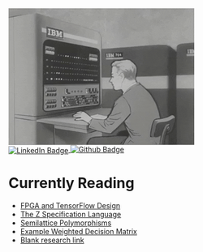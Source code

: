 <head>
<link rel="icon" href= "https://raw.githubusercontent.com/KyleGortych/KyleGortych.github.io/main/wizard.png"/>
</head>
  
<img align="center" src="https://raw.githubusercontent.com/KyleGortych/KyleGortych/main/githubprofile.gif">

  <div id="badges">
    <a href="your-linkedin-URL">
      <img align="center" src="https://img.shields.io/badge/LinkedIn-white?style=plastic&logo=linkedin&logoColor=blue" alt="LinkedIn Badge"/>
    </a>
    <a href="https://github.com/KyleGortych">
      <img src="https://img.shields.io/badge/Github-white?style=plastic&logo=github&logoColor=black" alt="Github Badge"/>
    </a>
  </div>
  
# Currently Reading
- <a href="https://cs.stanford.edu/people/shadjis/IEEE_FPL2019_Hadjis.pdf" target="_blank">FPGA and TensorFlow Design</a>
- <a href="https://formal.kastel.kit.edu/~beckert/teaching/Spezifikation-SS04/11Z.pdf" target="_blank">The Z Specification Language</a>
- <a href="https://wwwpub.zih.tu-dresden.de/~bodirsky/Graph-Homomorphisms.pdf#page=20" target="_blank">Semilattice Polymorphisms</a>
- <a href="https://cyberleninka.org/article/n/1097585.pdf#page=4" target="_blank">Example Weighted Decision Matrix</a>
- <a href="your-research-url" target="_blank">Blank research link</a>
